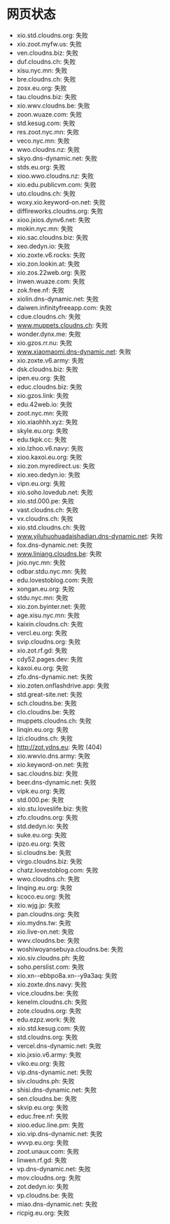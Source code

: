 # 网页状态
- xio.std.cloudns.org: 失败
- xio.zoot.myfw.us: 失败
- ven.cloudns.biz: 失败
- duf.cloudns.ch: 失败
- xisu.nyc.mn: 失败
- bre.cloudns.ch: 失败
- zosx.eu.org: 失败
- tau.cloudns.biz: 失败
- xio.wwv.cloudns.be: 失败
- zoon.wuaze.com: 失败
- std.kesug.com: 失败
- res.zoot.nyc.mn: 失败
- veco.nyc.mn: 失败
- wwo.cloudns.nz: 失败
- skyo.dns-dynamic.net: 失败
- stds.eu.org: 失败
- xioo.wwo.cloudns.nz: 失败
- xio.edu.publicvm.com: 失败
- uto.cloudns.ch: 失败
- woxy.xio.keyword-on.net: 失败
- diffireworks.cloudns.org: 失败
- xioo.jxios.dynv6.net: 失败
- mokin.nyc.mn: 失败
- xio.sac.cloudns.biz: 失败
- xeo.dedyn.io: 失败
- xio.zoxte.v6.rocks: 失败
- xio.zon.lookin.at: 失败
- xio.zos.22web.org: 失败
- inwen.wuaze.com: 失败
- zok.free.nf: 失败
- xiolin.dns-dynamic.net: 失败
- daiwen.infinityfreeapp.com: 失败
- cdue.cloudns.ch: 失败
- www.muppets.cloudns.ch: 失败
- wonder.dynx.me: 失败
- xio.gzos.rr.nu: 失败
- www.xiaomaomi.dns-dynamic.net: 失败
- xio.zoxte.v6.army: 失败
- dsk.cloudns.biz: 失败
- ipen.eu.org: 失败
- educ.cloudns.biz: 失败
- xio.gzos.link: 失败
- edu.42web.io: 失败
- zoot.nyc.mn: 失败
- xio.xiaohhh.xyz: 失败
- skyle.eu.org: 失败
- edu.tkpk.cc: 失败
- xio.lzhoo.v6.navy: 失败
- xioo.kaxoi.eu.org: 失败
- xio.zon.myredirect.us: 失败
- xio.xeo.dedyn.io: 失败
- vipn.eu.org: 失败
- xio.soho.lovedub.net: 失败
- xio.std.000.pe: 失败
- vast.cloudns.ch: 失败
- vx.cloudns.ch: 失败
- xio.std.cloudns.ch: 失败
- www.yiluhuohuadaishadian.dns-dynamic.net: 失败
- fox.dns-dynamic.net: 失败
- www.liniang.cloudns.be: 失败
- jxio.nyc.mn: 失败
- odbar.stdu.nyc.mn: 失败
- edu.lovestoblog.com: 失败
- xongan.eu.org: 失败
- stdu.nyc.mn: 失败
- xio.zon.byinter.net: 失败
- age.xisu.nyc.mn: 失败
- kaixin.cloudns.ch: 失败
- vercl.eu.org: 失败
- svip.cloudns.org: 失败
- xio.zot.rf.gd: 失败
- cdy52.pages.dev: 失败
- kaxoi.eu.org: 失败
- zfo.dns-dynamic.net: 失败
- xio.zoten.onflashdrive.app: 失败
- std.great-site.net: 失败
- sch.cloudns.be: 失败
- clo.cloudns.be: 失败
- muppets.cloudns.ch: 失败
- linqin.eu.org: 失败
- lzi.cloudns.ch: 失败
- http://zot.ydns.eu: 失败 (404)
- xio.wwvio.dns.army: 失败
- xio.keyword-on.net: 失败
- sac.cloudns.biz: 失败
- beer.dns-dynamic.net: 失败
- vipk.eu.org: 失败
- std.000.pe: 失败
- xio.stu.loveslife.biz: 失败
- zfo.cloudns.org: 失败
- std.dedyn.io: 失败
- suke.eu.org: 失败
- ipzo.eu.org: 失败
- si.cloudns.be: 失败
- virgo.cloudns.biz: 失败
- chatz.lovestoblog.com: 失败
- wwo.cloudns.ch: 失败
- linqing.eu.org: 失败
- kcoco.eu.org: 失败
- xio.wjg.jp: 失败
- pan.cloudns.org: 失败
- xio.mydns.tw: 失败
- xio.live-on.net: 失败
- wwv.cloudns.be: 失败
- woshiwoyansebuya.cloudns.be: 失败
- xio.siv.cloudns.ph: 失败
- soho.perslist.com: 失败
- xio.xn--ebbpo8a.xn--y9a3aq: 失败
- xio.zoxte.dns.navy: 失败
- vice.cloudns.be: 失败
- kenelm.cloudns.ch: 失败
- zote.cloudns.org: 失败
- edu.ezpz.work: 失败
- xio.std.kesug.com: 失败
- std.cloudns.org: 失败
- vercel.dns-dynamic.net: 失败
- xio.jxsio.v6.army: 失败
- viko.eu.org: 失败
- vip.dns-dynamic.net: 失败
- siv.cloudns.ph: 失败
- shisi.dns-dynamic.net: 失败
- sen.cloudns.be: 失败
- skvip.eu.org: 失败
- educ.free.nf: 失败
- xioo.educ.line.pm: 失败
- xio.vip.dns-dynamic.net: 失败
- wvvp.eu.org: 失败
- zoot.unaux.com: 失败
- linwen.rf.gd: 失败
- vp.dns-dynamic.net: 失败
- mov.cloudns.org: 失败
- zot.dedyn.io: 失败
- vp.cloudns.be: 失败
- miao.dns-dynamic.net: 失败
- ricpig.eu.org: 失败

